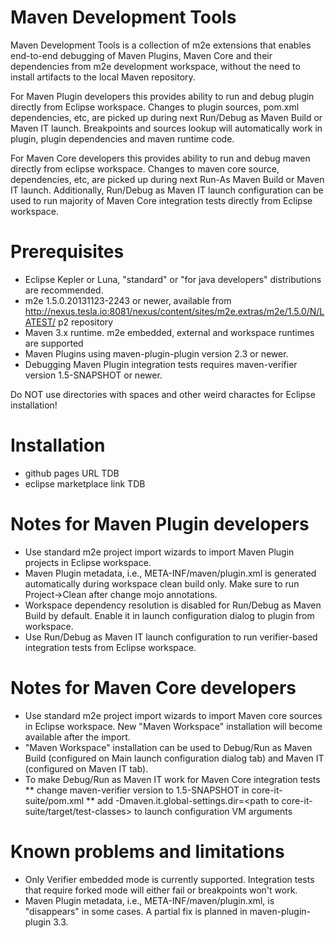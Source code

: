 # Maven Development Tools

Maven Development Tools is a collection of m2e extensions that enables 
end-to-end debugging of Maven Plugins, Maven Core and their dependencies from
m2e development workspace, without the need to install artifacts to the local
Maven repository.

For Maven Plugin developers this provides ability to run and debug plugin 
directly from Eclipse workspace. Changes to plugin sources, pom.xml 
dependencies, etc, are picked up during next Run/Debug as Maven Build or 
Maven IT launch. Breakpoints and sources lookup will automatically work in 
plugin,  plugin dependencies and maven runtime code.

For Maven Core developers this provides ability to run and debug maven 
directly from eclipse workspace. Changes to maven core source, dependencies,
etc, are picked up during next Run-As Maven Build or Maven IT launch. 
Additionally, Run/Debug as Maven IT launch configuration can be used to run
majority of Maven Core integration tests directly from Eclipse workspace.  

# Prerequisites

* Eclipse Kepler or Luna, "standard" or "for java developers" distributions
  are recommended.
* m2e 1.5.0.20131123-2243 or newer, available from http://nexus.tesla.io:8081/nexus/content/sites/m2e.extras/m2e/1.5.0/N/LATEST/ 
  p2 repository
* Maven 3.x runtime. m2e embedded, external and workspace runtimes are supported
* Maven Plugins using maven-plugin-plugin version 2.3 or newer.
* Debugging Maven Plugin integration tests requires maven-verifier version
  1.5-SNAPSHOT or newer. 

Do NOT use directories with spaces and other weird charactes for Eclipse 
installation!

# Installation

* github pages URL TDB
* eclipse marketplace link TDB

# Notes for Maven Plugin developers

* Use standard m2e project import wizards to import Maven Plugin projects in 
  Eclipse workspace.
* Maven Plugin metadata, i.e., META-INF/maven/plugin.xml is generated 
  automatically during workspace clean build only. Make sure to run 
  Project->Clean after change mojo annotations.  
* Workspace dependency resolution is disabled for Run/Debug as Maven Build by
  default. Enable it in launch configuration dialog to plugin from workspace.
* Use Run/Debug as Maven IT launch configuration to run verifier-based
  integration tests from Eclipse workspace.

# Notes for Maven Core developers

* Use standard m2e project import wizards to import Maven core sources in 
  Eclipse workspace. New "Maven Workspace" installation will become available 
  after the import.
* "Maven Workspace" installation can be used to Debug/Run as Maven Build 
  (configured on Main launch configuration dialog tab) and Maven IT (configured
  on Maven IT tab).
* To make Debug/Run as Maven IT work for Maven Core integration tests
** change maven-verifier version to 1.5-SNAPSHOT in core-it-suite/pom.xml
** add -Dmaven.it.global-settings.dir=<path to core-it-suite/target/test-classes>
   to launch configuration VM arguments

# Known problems and limitations

* Only Verifier embedded mode is currently supported. Integration tests that
  require forked mode will either fail or breakpoints won't work.
* Maven Plugin metadata, i.e., META-INF/maven/plugin.xml, is "disappears" in
  some cases. A partial fix is planned in maven-plugin-plugin 3.3.
